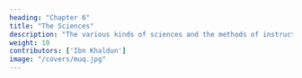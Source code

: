 ```yaml
---
heading: "Chapter 6"
title: "The Sciences"
description: "The various kinds of sciences and the methods of instruction"
weight: 10
contributors: ['Ibn Khaldun']
image: "/covers/muq.jpg"
---
```

